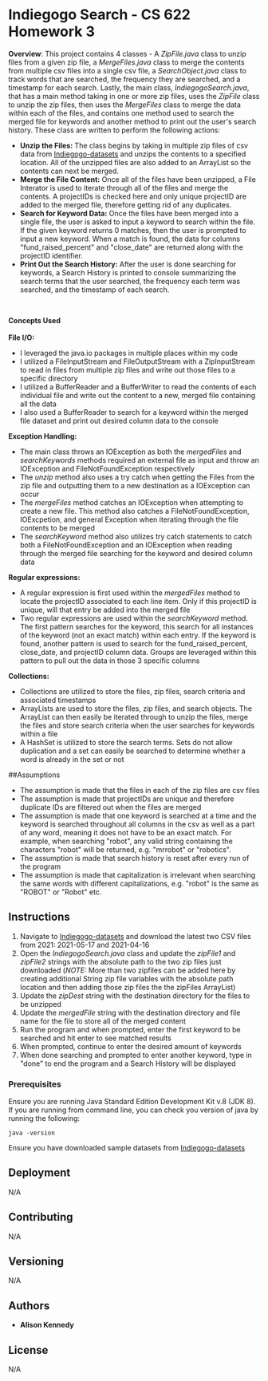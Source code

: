 # Indiegogo Search - CS 622 Homework 3

**Overview**: This project contains 4 classes - A *ZipFile.java* class to unzip files from a given zip file, a *MergeFiles.java* class to merge the contents from multiple csv files into a single csv file, a *SearchObject.java* class to track words that are searched, the frequency they are searched, and a timestamp for each search. Lastly, the main class, *IndiegogoSearch.java*, that has a main method taking in one or more zip files, uses the *ZipFile* class to unzip the zip files, then uses the *MergeFiles* class to merge the data within each of the files, and contains one method used to search the merged file for keywords and another method to print out the user's search history. These class are written to perform the following actions: 
* **Unzip the Files:** The class begins by taking in multiple zip files of csv data from [Indiegogo-datasets](https://webrobots.io/indiegogo-dataset) and unzips the contents to a specified location. All of the unzipped files are also added to an ArrayList so the contents can next be merged.
* **Merge the File Content:** Once all of the files have been unzipped, a File Interator is used to iterate through all of the files and merge the contents. A projectIDs is checked here and only unique projectID are added to the merged file, therefore getting rid of any duplicates.
* **Search for Keyword Data:** Once the files have been merged into a single file, the user is asked to input a keyword to search within the file. If the given keyword returns 0 matches, then the user is prompted to input a new keyword. When a match is found, the data for columns "fund_raised_percent" and "close_date" are returned along with the projectID identifier.
* **Print Out the Search History:** After the user is done searching for keywords, a Search History is printed to console summarizing the search terms that the user searched, the frequency each term was searched, and the timestamp of each search.
<br />

**Concepts Used**
<br />
<br />
**File I/O:**
* I leveraged the java.io packages in multiple places within my code 
* I utilized a FileInputStream and FileOutputStream with a ZipInputStream to read in files from multiple zip files and write out those files to a specific directory 
* I utilized a BufferReader and a BufferWriter to read the contents of each individual file and write out the content to a new, merged file containing all the data 
* I also used a BufferReader to search for a keyword within the merged file dataset and print out desired column data to the console 

**Exception Handling:**
* The main class throws an IOException as both the *mergedFiles* and *searchKeywords* methods required an external file as input and throw an IOException and FileNotFoundException respectively
* The *unzip* method also uses a try catch when getting the Files from the zip file and outputting them to a new destination as a IOException can occur 
* The *mergeFiles* method catches an IOException when attempting to create a new file. This method also catches a FileNotFoundException, IOExcpetion, and general Exception when iterating through the file contents to be merged
* The *searchKeyword* method also utilizes try catch statements to catch both a FileNotFoundException and an IOException when reading through the merged file searching for the keyword and desired column data

**Regular expressions:**
* A regular expression is first used within the *mergedFiles* method to locate the projectID associated to each line item. Only if this projectID is unique, will that entry be added into the merged file
* Two regular expressions are used within the *searchKeyword* method. The first pattern searches for the keyword, this search for all instances of the keyword (not an exact match) within each entry. If the keyword is found, another pattern is used to search for the fund_raised_percent, close_date, and projectID column data. Groups are leveraged within this pattern to pull out the data in those 3 specific columns

**Collections:**
* Collections are utilized to store the files, zip files, search criteria and associated timestamps
* ArrayLists are used to store the files, zip files, and search objects. The ArrayList can then easily be iterated through to unzip the files, merge the files and store search criteria when the user searches for keywords within a file 
* A HashSet is utilized to store the search terms. Sets do not allow duplication and a set can easily be searched to determine whether a word is already in the set or not 

##Assumptions
* The assumption is made that the files in each of the zip files are csv files 
* The assumption is made that projectIDs are unique and therefore duplicate IDs are filtered out when the files are merged 
* The assumption is made that one keyword is searched at a time and the keyword is searched throughout all columns in the csv as well as a part of any word, meaning it does not have to be an exact match. For example, when searching "robot", any valid string containing the characters "robot" will be returned, e.g. "mrrobot" or "robotics". 
* The assumption is made that search history is reset after every run of the program
* The assumption is made that capitalization is irrelevant when searching the same words with different capitalizations, e.g. "robot" is the same as "ROBOT" or "Robot" etc. 


## Instructions 

1. Navigate to [Indiegogo-datasets](https://webrobots.io/indiegogo-dataset) and download the latest two CSV files from 2021: 2021-05-17 and 2021-04-16
2. Open the *IndiegogoSearch.java* class and update the *zipFile1* and *zipFile2* strings with the absolute path to the two zip files just downloaded (*NOTE:* More than two zipfiles can be added here by creating additional String zip file variables with the absolute path location and then adding those zip files the the zipFiles ArrayList)
3. Update the *zipDest*  string with the destination directory for the files to be unzipped 
4. Update the *mergedFile* string with the destination directory and file name for the file to store all of the merged content 
5. Run the program and when prompted, enter the first keyword to be searched and hit enter to see matched results 
6. When prompted, continue to enter the desired amount of keywords
7. When done searching and prompted to enter another keyword, type in "done" to end the program and a Search History will be displayed 

### Prerequisites

Ensure you are running Java Standard Edition Development Kit v.8 (JDK 8). If you are running from command line, you can check you version of java by running the following:

```
java -version 
```

Ensure you have downloaded sample datasets from [Indiegogo-datasets](https://webrobots.io/indiegogo-dataset)

## Deployment

N/A

## Contributing

N/A

## Versioning

N/A

## Authors

* **Alison Kennedy** 


## License


N/A

